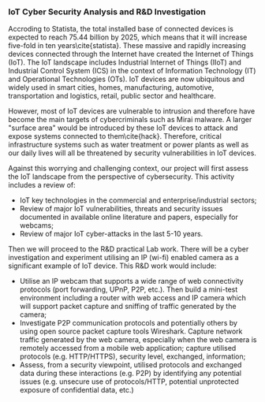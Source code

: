### IoT Cyber Security Analysis and R&D Investigation
Accroding to Statista, the total installed base of connected devices is expected to reach 75.44 billion by 2025, which means that it will increase five-fold in ten years\cite{statista}. These massive and rapidly increasing devices connected through the Internet have created the Internet of Things (IoT). The IoT landscape includes Industrial Internet of Things (IIoT) and Industrial Control System (ICS) in the context of Information Technology (IT) and Operational Technologies (OTs). IoT devices are now ubiquitous and widely used in smart cities, homes, manufacturing, automotive, transportation and logistics, retail, public sector and healthcare.


However, most of IoT devices are vulnerable to intrusion and therefore have become the main targets of cybercriminals such as Mirai malware. A larger "surface area" would be introduced by these IoT devices to attack and expose systems connected to them\cite{hack}. Therefore, critical infrastructure systems such as water treatment or power plants as well as our daily lives will all be threatened by security vulnerabilities in IoT devices.


Against this worrying and challenging context, our project will first assess the IoT landscape from the perspective of cybersecurity. This activity includes a review of:


- IoT key technologies in the commercial and enterprise/industrial sectors;
- Review of major IoT vulnerabilities, threats and security issues documented in available online literature and papers, especially for webcams;
- Review of major IoT cyber-attacks in the last 5-10 years.


Then we will proceed to the R\&D practical Lab work. There will be a cyber investigation and experiment utilising an IP (wi-fi) enabled camera as a significant example of IoT device. This R\&D work would include:


- Utilise an IP webcam that supports a wide range of web connectivity protocols (port forwarding, UPnP, P2P, etc.). Then build a mini-test environment including a router with web access and IP camera which will support packet capture and sniffing of traffic generated by the camera;
- Investigate P2P communication protocols and potentially others by using open source packet capture tools Wireshark. Capture network traffic generated by the web camera, especially when the web camera is remotely accessed from a mobile web application; capture utilised protocols (e.g. HTTP/HTTPS), security level, exchanged, information;
- Assess, from a security viewpoint, utilised protocols and exchanged data during these interactions (e.g. P2P) by identifying any potential issues (e.g. unsecure use of protocols/HTTP, potential unprotected exposure of confidential data, etc.)

